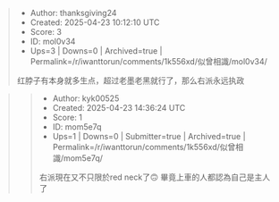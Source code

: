 > - Author: thanksgiving24
> - Created: 2025-04-23 10:12:10 UTC
> - Score: 3
> - ID: mol0v34
> - Ups=3 | Downs=0 | Archived=true | Permalink=/r/iwanttorun/comments/1k556xd/似曾相識/mol0v34/
>
> 红脖子有本身就多生点，超过老墨老黑就行了，那么右派永远执政

>> - Author: kyk00525
>> - Created: 2025-04-23 14:36:24 UTC
>> - Score: 1
>> - ID: mom5e7q
>> - Ups=1 | Downs=0 | Submitter=true | Archived=true | Permalink=/r/iwanttorun/comments/1k556xd/似曾相識/mom5e7q/
>>
>> 右派現在又不只限於red neck了🙃
>> 畢竟上車的人都認為自己是主人了
